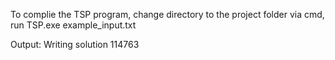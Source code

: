 To complie the TSP program, change directory to the project folder via cmd, run TSP.exe example_input.txt 

Output: 
Writing solution 114763
